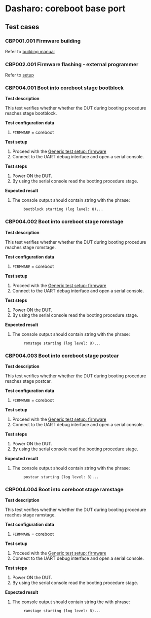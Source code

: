 # Dasharo: coreboot base port

## Test cases

### CBP001.001 Firmware building

Refer to [building manual](../building-manual.md)

### CBP002.001 Firmware flashing - external programmer

Refer to [setup](../setup.md/#spi)

### CBP004.001 Boot into coreboot stage bootblock

**Test description**

This test verifies whether whether the DUT during booting procedure reaches 
stage bootblock.

**Test configuration data**

1. `FIRMWARE` = coreboot

**Test setup**

1. Proceed with the 
    [Generic test setup: firmware](../dasharo-compatibility/generic-test-setup.md/#firmware)
2. Connect to the UART debug interface and open a serial console.

**Test steps**

1. Power ON the DUT.
2. By using the serial console read the booting procedure stage.

**Expected result**

1. The console output should contain string with the phrase:

            bootblock starting (log level: 8)...

### CBP004.002 Boot into coreboot stage romstage

**Test description**

This test verifies whether whether the DUT during booting procedure reaches 
stage romstage.

**Test configuration data**

1. `FIRMWARE` = coreboot

**Test setup**

1. Proceed with the 
    [Generic test setup: firmware](../dasharo-compatibility/generic-test-setup.md/#firmware)
2. Connect to the UART debug interface and open a serial console.

**Test steps**

1. Power ON the DUT.
2. By using the serial console read the booting procedure stage.

**Expected result**

1. The console output should contain string with the phrase:

            romstage starting (log level: 8)...

### CBP004.003 Boot into coreboot stage postcar

**Test description**

This test verifies whether whether the DUT during booting procedure reaches 
stage postcar.

**Test configuration data**

1. `FIRMWARE` = coreboot

**Test setup**

1. Proceed with the 
    [Generic test setup: firmware](../dasharo-compatibility/generic-test-setup.md/#firmware)
2. Connect to the UART debug interface and open a serial console.

**Test steps**

1. Power ON the DUT.
2. By using the serial console read the booting procedure stage.

**Expected result**

1. The console output should contain string with the phrase:

            postcar starting (log level: 8)...

### CBP004.004 Boot into coreboot stage ramstage

**Test description**

This test verifies whether whether the DUT during booting procedure reaches 
stage ramstage.

**Test configuration data**

1. `FIRMWARE` = coreboot

**Test setup**

1. Proceed with the 
    [Generic test setup: firmware](../dasharo-compatibility/generic-test-setup.md/#firmware)
2. Connect to the UART debug interface and open a serial console.

**Test steps**

1. Power ON the DUT.
2. By using the serial console read the booting procedure stage.

**Expected result**

1. The console output should contain string the with phrase:

            ramstage starting (log level: 8)...